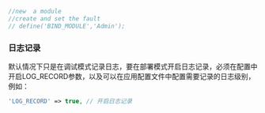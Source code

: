 ```php
//new  a module
//create and set the fault
// define('BIND_MODULE','Admin');
```

### 日志记录
默认情况下只是在调试模式记录日志，要在部署模式开启日志记录，必须在配置中开启LOG_RECORD参数，以及可以在应用配置文件中配置需要记录的日志级别，例如：
```php
'LOG_RECORD' => true, // 开启日志记录
```

